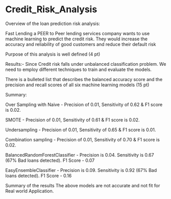 # Credit_Risk_Analysis

Overview of the loan prediction risk analysis:

Fast Lending a PEER to Peer lending services company wants to use machine learning to predict the credit risk. They would increase the accuracy and reliability of good customers and reduce their default risk 


Purpose of this analysis is well defined (4 pt)

Results:- Since Credit risk falls under unbalanced classification problem. We need to employ different techniques to train and evaluate the models.


There is a bulleted list that describes the balanced accuracy score and the precision and recall scores of all six machine learning models (15 pt)

Summary:

Over Sampling with Naive - Precision of 0.01, Sensitivity of 0.62 & F1 score is 0.02. 

SMOTE - Precision of 0.01, Sensitivity of 0.61 & F1 score is 0.02.

Undersampling - Precision of 0.01, Sensitivity of 0.65 & F1 score is 0.01.

Combination sampling - Precision of 0.01, Sensitivity of 0.70 & F1 score is 0.02.

BalancedRandomForestClassifier - Precision is 0.04. Sensitivity is 0.67 (67% Bad loans detected). F1 Score - 0.07

EasyEnsembleClassifier - Precision is 0.09. Sensitivity is 0.92 (67% Bad loans detected). F1 Score - 0.16




Summary of the results
The above models are not accurate and not fit for Real world Application.
